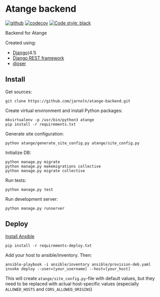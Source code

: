 # Atange backend

[![github](https://github.com/jarnoln/atange-backend/actions/workflows/django.yml/badge.svg)](https://github.com/jarnoln/atange-backend/actions/workflows/django.yml)
[![codecov](https://codecov.io/gh/jarnoln/atange-backend/branch/main/graph/badge.svg)](https://codecov.io/gh/jarnoln/atange-backend)
[![Code style: black](https://img.shields.io/badge/code%20style-black-000000.svg)](https://github.com/psf/black)

Backend for Atange

Created using:
* [Django](https://www.djangoproject.com/)(4.1)
* [Django REST framework](https://www.django-rest-framework.org/)
* [djoser](https://djoser.readthedocs.io)


Install
-------

Get sources:

    git clone https://github.com/jarnoln/atange-backend.git

Create virtual environment and install Python packages:

    mkvirtualenv -p /usr/bin/python3 atange
    pip install -r requirements.txt

Generate site configuration:

    python atange/generate_site_config.py atange/site_config.py

Initialize DB:

    python manage.py migrate
    python manage.py makemigrations collective
    python manage.py migrate collective

Run tests:

    python manage.py test

Run development server:

    python manage.py runserver



Deploy
------

[Install Ansible](https://docs.ansible.com/ansible/latest/installation_guide/intro_installation.html)

    pip install -r requirements-deploy.txt

Add your host to ansible/inventory. Then:

    ansible-playbook -i ansible/inventory ansible/provision-deb.yaml
    invoke deploy --user=[your_username] --host=[your_host]

This will create `atange/site_config.py`-file with default values, but they need to be replaced with
actual host-specific values (especially `ALLOWED_HOSTS` and `CORS_ALLOWED_ORIGINS`)

